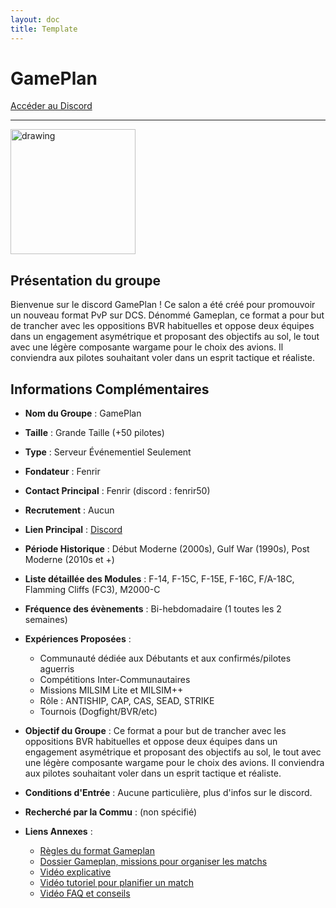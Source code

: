 ```yaml
---
layout: doc
title: Template
---
```


# GamePlan

[Accéder au Discord](https://discord.gg/RMHbJapcru)

---
<img src="https://www.notion.so/image/https%3A%2F%2Fprod-fillout-oregon-s3.s3.us-west-2.amazonaws.com%2Forgid-44212%2Fflowpublicid-nhX7NPcktCus%2F90be34ab-5cd0-47b3-9f1e-6494d6f8d1c6-6n7W1KQgpcuzs5VVutlE6THZLqKwR9nQ6EchOPH80hGvKkN8CwMfg7IvVd0Rd7-kDgyozgb7kT99g6PwcyGhkoFQ4QIutG8Lt9L%2Fgameplan_discord.png?id=ce442f6a-90f6-4417-98b5-5024e5d3e155&table=block&spaceId=9b56e4a6-f62a-4da2-8df7-f1b261e8ca6d&width=2000&userId=8bc0c44b-ad57-476a-ade1-0d5a75b79592&cache=v2" alt="drawing" width="200"/>

## Présentation du groupe

Bienvenue sur le discord GamePlan ! Ce salon a été créé pour promouvoir un nouveau format PvP sur DCS. Dénommé Gameplan, ce format a pour but de trancher avec les oppositions BVR habituelles et oppose deux équipes dans un engagement asymétrique et proposant des objectifs au sol, le tout avec une légère composante wargame pour le choix des avions. Il conviendra aux pilotes souhaitant voler dans un esprit tactique et réaliste.

## Informations Complémentaires

- **Nom du Groupe** : GamePlan
- **Taille** : Grande Taille (+50 pilotes)
- **Type** : Serveur Événementiel Seulement
- **Fondateur** : Fenrir
- **Contact Principal** : Fenrir (discord : fenrir50)
- **Recrutement** : Aucun
- **Lien Principal** : [Discord](https://discord.gg/RMHbJapcru)
- **Période Historique** : Début Moderne (2000s), Gulf War (1990s), Post Moderne (2010s et +)
- **Liste détaillée des Modules** : F-14, F-15C, F-15E, F-16C, F/A-18C, Flamming Cliffs (FC3), M2000-C
- **Fréquence des évènements** : Bi-hebdomadaire (1 toutes les 2 semaines)
- **Expériences Proposées** :
  - Communauté dédiée aux Débutants et aux confirmés/pilotes aguerris
  - Compétitions Inter-Communautaires
  - Missions MILSIM Lite et MILSIM++
  - Rôle : ANTISHIP, CAP, CAS, SEAD, STRIKE
  - Tournois (Dogfight/BVR/etc)

- **Objectif du Groupe** : Ce format a pour but de trancher avec les oppositions BVR habituelles et oppose deux équipes dans un engagement asymétrique et proposant des objectifs au sol, le tout avec une légère composante wargame pour le choix des avions. Il conviendra aux pilotes souhaitant voler dans un esprit tactique et réaliste.

- **Conditions d'Entrée** : Aucune particulière, plus d'infos sur le discord.

- **Recherché par la Commu** : (non spécifié)

- **Liens Annexes** :
  - [Règles du format Gameplan](https://docs.google.com/document/d/1XPCaTrKj0byvCoECIs7xKn54y-UDfDBikki3BanjoBw/edit?usp=drive_link)
  - [Dossier Gameplan, missions pour organiser les matchs](https://drive.google.com/drive/folders/1ClqXGeLdjCcCHuj7MGP3ERgbN3wXXPyU?hl=fr)
  - [Vidéo explicative](https://youtu.be/npPFH4VC9xk?si=LqBc-pC2lN3ZBZAq)
  - [Vidéo tutoriel pour planifier un match](https://youtu.be/brshHTpPVQo?si=iHMcHAtnmjgFBX1F)
  - [Vidéo FAQ et conseils](https://www.youtube.com/watch?v=BFeDfyjvVrk)

